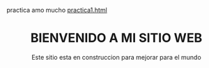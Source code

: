 practica amo mucho
[practica1.html](https://github.com/user-attachments/files/22248196/practica1.html)

<html lang="en">
<head>
    <meta charset="UTF-8">
    <meta name="viewport" content="width=device-width, initial-scale=1.0">
    <title>aplicacion web</title>

</head>
<body>
    <CENTER><h1>BIENVENIDO A MI SITIO WEB</h1>
    <P>Este sitio esta en construccion para mejorar para el mundo </P></CENTER>
    
</body>
</html>



